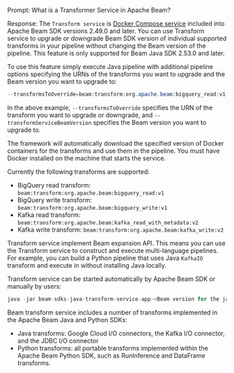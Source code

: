 Prompt:
What is a Transformer Service in Apache Beam?

Response:
The `Transform service` is [Docker Compose service](https://docs.docker.com/compose/) included into Apache Beam SDK versions 2.49.0 and later. You can use Transform service to upgrade or downgrade Beam SDK version of individual supported transforms in your pipeline without changing the Beam version of the pipeline. This feature is only supported for Beam Java SDK 2.53.0 and later.

To use this feature simply execute Java pipeline with additional pipeline options specifying the URNs of the transforms you want to upgrade and the Beam version you want to upgrade to:

```java
--transformsToOverride=beam:transform:org.apache.beam:bigquery_read:v1 --transformServiceBeamVersion=2.xy.z
```

In the above example, `--transformsToOverride` specifies the URN of the transform you want to upgrade or downgrade, and `--transformServiceBeamVersion` specifies the Beam version you want to upgrade to. 

The framework will automatically download the specified version of Docker containers for the transforms and use them in the pipeline. You must have Docker installed on the machine that starts the service.

Currently the following transforms are supported:

* BigQuery read transform: `beam:transform:org.apache.beam:bigquery_read:v1`
* BigQuery write transform: `beam:transform:org.apache.beam:bigquery_write:v1`
* Kafka read transform: `beam:transform:org.apache.beam:kafka_read_with_metadata:v2`
* Kafka write transform: `beam:transform:org.apache.beam:kafka_write:v2`

Transform service implement Beam expansion API. This means you can use the Transform service to construct and execute multi-language pipelines. For example, you can build a Python pipeline that uses Java `KafkaIO` transform and execute in without installing Java locally.

Transform service can be started automatically by Apache Beam SDK or manually by users:
    
```java
java -jar beam-sdks-java-transform-service-app-<Beam version for the jar>.jar --port <port> --beam_version <Beam version for the transform service> --project_name <a unique ID for the transform service> --command up
```

Beam transform service includes a number of transforms implemented in the Apache Beam Java and Python SDKs:

* Java transforms: Google Cloud I/O connectors, the Kafka I/O connector, and the JDBC I/O connector
* Python transforms: all portable transforms implemented within the Apache Beam Python SDK, such as RunInference and DataFrame transforms.























